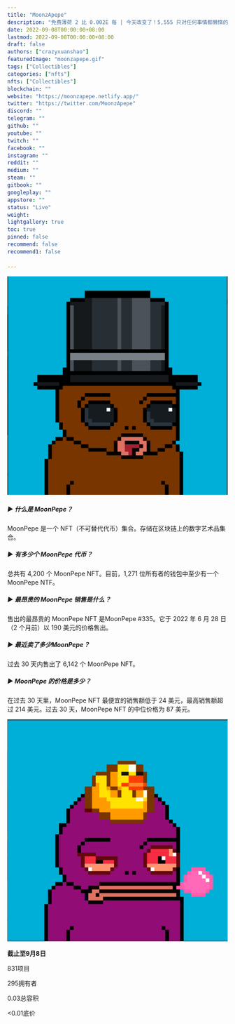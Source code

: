 ```yaml
---
title: "MoonzApepe"
description: "免费薄荷 2 比 0.002E 每 | 今天改变了！5,555 只对任何事情都懒惰的猿猴。cc0 社区为重点。没有不和谐兄弟。"
date: 2022-09-08T00:00:00+08:00
lastmod: 2022-09-08T00:00:00+08:00
draft: false
authors: ["crazyxuanshao"]
featuredImage: "moonzapepe.gif"
tags: ["Collectibles"]
categories: ["nfts"]
nfts: ["Collectibles"]
blockchain: ""
website: "https://moonzapepe.netlify.app/"
twitter: "https://twitter.com/MoonzApepe"
discord: ""
telegram: ""
github: ""
youtube: ""
twitch: ""
facebook: ""
instagram: ""
reddit: ""
medium: ""
steam: ""
gitbook: ""
googleplay: ""
appstore: ""
status: "Live"
weight: 
lightgallery: true
toc: true
pinned: false
recommend: false
recommend1: false

---
```


![czcz](czcz.png)

##### ▶ 什么是 MoonPepe？

MoonPepe 是一个 NFT（不可替代代币）集合。存储在区块链上的数字艺术品集合。

##### ▶ 有多少个 MoonPepe 代币？

总共有 4,200 个 MoonPepe NFT。目前，1,271 位所有者的钱包中至少有一个 MoonPepe NTF。

##### ▶ 最昂贵的 MoonPepe 销售是什么？

售出的最昂贵的 MoonPepe NFT 是MoonPepe #335。它于 2022 年 6 月 28 日（2 个月前）以 190 美元的价格售出。

##### ▶ 最近卖了多少MoonPepe？

过去 30 天内售出了 6,142 个 MoonPepe NFT。

##### ▶ MoonPepe 的价格是多少？

在过去 30 天里，MoonPepe NFT 最便宜的销售额低于 24 美元，最高销售额超过 214 美元。过去 30 天，MoonPepe NFT 的中位价格为 87 美元。

![dadad](dadad.png)

**截止至9月8日**

831项目

295拥有者

0.03总容积

<0.01底价